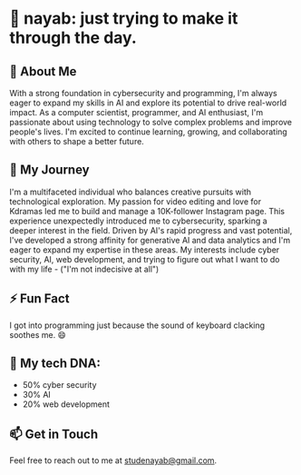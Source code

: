 # 👋 nayab: just trying to make it through the day.

## 👀 About Me
With a strong foundation in cybersecurity and programming, I'm always eager to expand my skills in AI and explore its potential to drive real-world impact. As a computer scientist, programmer, and AI enthusiast, I'm passionate about using technology to solve complex problems and improve people's lives. I'm excited to continue learning, growing, and collaborating with others to shape a better future.

## 🌱 My Journey
I'm a multifaceted individual who balances creative pursuits with technological exploration. My passion for video editing and love for Kdramas led me to build and manage a 10K-follower Instagram page. This experience unexpectedly introduced me to cybersecurity, sparking a deeper interest in the field. Driven by AI's rapid progress and vast potential, I've developed a strong affinity for generative AI and data analytics and I'm eager to expand my expertise in these areas. My interests include cyber security, AI, web development, and trying to figure out what I want to do with my life - ("I'm not indecisive at all")

## ⚡ Fun Fact 
I got into programming just because the sound of keyboard clacking soothes me. 😄

## 🧬 My tech DNA: 
- 50% cyber security
- 30% AI
- 20% web development

## 📫 Get in Touch
Feel free to reach out to me at [studenayab@gmail.com](mailto:studenayab@gmail.com).

<!---
vinabi/vinabi is a ✨ special ✨ repository because its `README.md` (this file) appears on your GitHub profile.
You can click the Preview link to take a look at your changes.
--->
